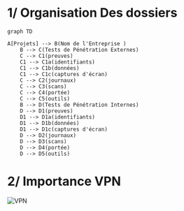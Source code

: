 

# 1/ Organisation Des dossiers 

```mermaid 
graph TD 

A[Projets] --> B(Nom de l'Entreprise )
    B --> C(Tests de Pénétration Externes)
    C --> C1(preuves)
    C1 --> C1a(identifiants)
    C1 --> C1b(données)
    C1 --> C1c(captures d'écran)
    C --> C2(journaux)
    C --> C3(scans)
    C --> C4(portée)
    C --> C5(outils)
    B --> D(Tests de Pénétration Internes)
    D --> D1(preuves)
    D1 --> D1a(identifiants)
    D1 --> D1b(données)
    D1 --> D1c(captures d'écran)
    D --> D2(journaux)
    D --> D3(scans)
    D --> D4(portée)
    D --> D5(outils)
```

# 2/ Importance VPN

![VPN](https://academy.hackthebox.com/storage/modules/77/GettingStarted.png)

